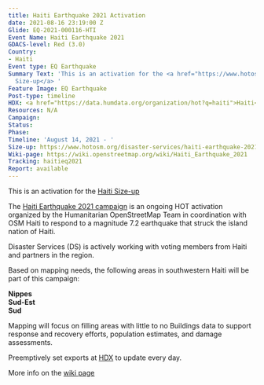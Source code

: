 ```yaml
---
title: Haiti Earthquake 2021 Activation
date: 2021-08-16 23:19:00 Z
Glide: EQ-2021-000116-HTI
Event Name: Haiti Earthquake 2021
GDACS-level: Red (3.0)
Country:
- Haiti
Event type: EQ Earthquake
Summary Text: 'This is an activation for the <a href="https://www.hotosm.org/disaster-services/haiti-earthquake-2021-size-up/">Haiti
  Size-up</a> '
Feature Image: EQ Earthquake
Post-type: timeline
HDX: <a href="https://data.humdata.org/organization/hot?q=haiti">Haiti</a>
Resources: N/A
Campaign: 
Status: 
Phase: 
Timeline: 'August 14, 2021 - '
Size-up: https://www.hotosm.org/disaster-services/haiti-earthquake-2021-size-up/
Wiki-page: https://wiki.openstreetmap.org/wiki/Haiti_Earthquake_2021
Tracking: haitieq2021
Report: available
---
```



This is an activation for the <a href="https://www.hotosm.org/disaster-services/haiti-earthquake-2021-size-up/">Haiti Size-up</a> 

The <a href="https://tasks.hotosm.org/explore?campaign=Haiti%20Earthquake%202021">Haiti Earthquake 2021 campaign</a> is an ongoing HOT activation organized by the Humanitarian OpenStreetMap Team in coordination with OSM Haiti to respond to a magnitude 7.2 earthquake that struck the island nation of Haiti.

Disaster Services (DS) is actively working with voting members from Haiti and partners in the region.

Based on mapping needs, the following areas in southwestern Haiti will be part of this campaign:

<strong>Nippes</strong><br>
<strong>Sud-Est</strong><br>
<strong>Sud</strong><br>

Mapping will focus on filling areas with little to no Buildings data to support response and recovery efforts, population estimates, and damage assessments.

Preemptively set exports at <a href="https://data.humdata.org/organization/hot?q=haiti">HDX</a> to update every day.

More info on the <a href="https://wiki.openstreetmap.org/wiki/Haiti_Earthquake_2021">wiki page</a> 